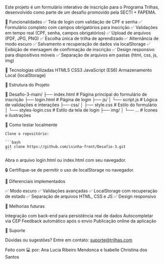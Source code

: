 Este projeto é um formulário interativo de inscrição para o Programa Trilhas, desenvolvido como parte de um desafio promovido pela SECTI + FAPEMA.

🧩 Funcionalidades
✅ Tela de login com validação de CPF e senha
✅ Formulário completo com campos obrigatórios para inscrição
✅ Validações em tempo real (CPF, senha, campos obrigatórios)
✅ Upload de arquivos (PDF, JPG, PNG)
✅ Escolha única de trilha de aprendizado
✅ Alternância de modo escuro
✅ Salvamento e recuperação de dados via localStorage
✅ Exibição de mensagem de confirmação de inscrição
✅ Design responsivo para dispositivos móveis
✅ Separação de arquivos em pastas (html, css, js, img)

🚀 Tecnologias utilizadas
HTML5
CSS3
JavaScript (ES6)
Armazenamento Local (localStorage)

📂 Estrutura do Projeto

📁 Desafio-3-main/
├── index.html           # Página principal do formulário de inscrição
├── login.html           # Página de login
├── js/
│   └── script.js        # Lógica de validações e interações
├── css/
│   ├── style.css        # Estilo do formulário
│   └── styles-login.css # Estilo da tela de login
├── img/
│   └── ...              # Ícones e ilustrações

📌 Como testar localmente

    Clone o repositório:

    ```bash 
    git clone https://github.com/isinha-front/Desafio-3.git
    ```
Abra o arquivo login.html ou index.html com seu navegador.

🔒 Certifique-se de permitir o uso de localStorage no navegador.

🌟 Diferenciais implementados

✅ Modo escuro
✅ Validações avançadas
✅ LocalStorage com recuperação de estado
✅ Separação de arquivos HTML, CSS e JS
✅ Design responsivo

🎯 Melhorias futuras

Integração com back-end para persistência real de dados
Autocompletar via CEP
Feedback automático após o envio
Publicação online da aplicação

📧 Suporte

Dúvidas ou sugestões? Entre em contato: suporte@trilhas.com

Feito com 💻 por:
Ana Lucia Ribeiro Mendonca e Isabelle Christina dos Santos  
